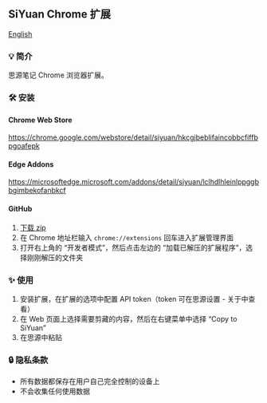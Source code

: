 ## SiYuan Chrome 扩展

[English](https://github.com/siyuan-note/siyuan-chrome/blob/main/README.md)

### 💡 简介

思源笔记 Chrome 浏览器扩展。

### 🛠️ 安装

#### Chrome Web Store

https://chrome.google.com/webstore/detail/siyuan/hkcgjbeblifaincobbcfiffbpgoafepk

#### Edge Addons

https://microsoftedge.microsoft.com/addons/detail/siyuan/lclhdlhleinlppggbbgimbekofanbkcf

#### GitHub

1. [下载 zip](https://github.com/siyuan-note/chrome-web-clipper/archive/refs/heads/main.zip)
2. 在 Chrome 地址栏输入 `chrome://extensions` 回车进入扩展管理界面
3. 打开右上角的 “开发者模式”，然后点击左边的 “加载已解压的扩展程序”，选择刚刚解压的文件夹

### ✨  使用

1. 安装扩展，在扩展的选项中配置 API token（token 可在思源设置 - 关于中查看）
2. 在 Web 页面上选择需要剪藏的内容，然后在右键菜单中选择 “Copy to SiYuan”
3. 在思源中粘贴

### 🔒 隐私条款

* 所有数据都保存在用户自己完全控制的设备上
* 不会收集任何使用数据